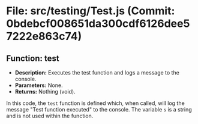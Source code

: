 # File: src/testing/Test.js (Commit: 0bdebcf008651da300cdf6126dee57222e863c74)

## Function: test

- **Description:** Executes the test function and logs a message to the console.
- **Parameters:** None.
- **Returns:** Nothing (void).

In this code, the `test` function is defined which, when called, will log the message "Test function executed" to the console. The variable `s` is a string and is not used within the function.